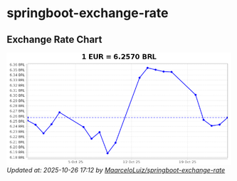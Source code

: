 # springboot-exchange-rate

<!-- EXCHANGE-RATE-START -->
## Exchange Rate Chart

![Exchange Rate Chart](charts/chart.png)*Updated at: 2025-10-26 17:12 by [MaarceloLuiz/springboot-exchange-rate](https://github.com/MaarceloLuiz/springboot-exchange-rate)*


<!-- EXCHANGE-RATE-END -->